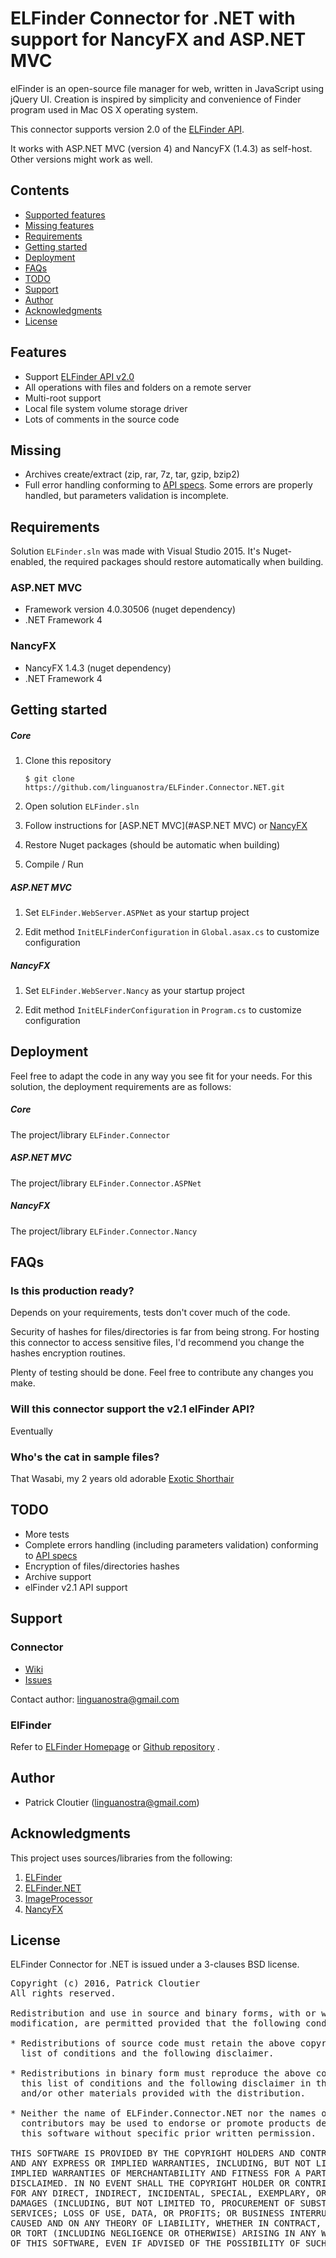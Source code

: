 ELFinder Connector for .NET with support for NancyFX and ASP.NET MVC
========

elFinder is an open-source file manager for web, written in JavaScript using
jQuery UI. Creation is inspired by simplicity and convenience of Finder program
used in Mac OS X operating system.

This connector supports version 2.0 of the [ELFinder API](https://github.com/Studio-42/elFinder/wiki/Client-Server-API-2.0).

It works with ASP.NET MVC (version 4) and NancyFX (1.4.3) as self-host. Other versions might work as well.

Contents
--------
* [Supported features](#features)
* [Missing features](#missing)
* [Requirements](#requirements)
* [Getting started](#getting)
* [Deployment](#deployment)
* [FAQs](#faqs)
* [TODO](#TODO)
* [Support](#support)
* [Author](#author)
* [Acknowledgments](#acknowledgments)
* [License](#license)

Features
--------
 * Support [ELFinder API v2.0](https://github.com/Studio-42/elFinder/wiki/Client-Server-API-2.0)
 * All operations with files and folders on a remote server
 * Multi-root support
 * Local file system volume storage driver
 * Lots of comments in the source code

Missing
--------

 * Archives create/extract (zip, rar, 7z, tar, gzip, bzip2)
 * Full error handling conforming to [API specs](https://github.com/Studio-42/elFinder/wiki/Client-Server-API-2.0#errors). Some errors are properly handled, but parameters validation is incomplete.

Requirements
------------

Solution `ELFinder.sln` was made with Visual Studio 2015. It's Nuget-enabled, the required packages should restore automatically when building.

### ASP.NET MVC
 * Framework version 4.0.30506 (nuget dependency)
 * .NET Framework 4

### NancyFX
 * NancyFX 1.4.3 (nuget dependency)
 * .NET Framework 4

Getting started
------------

##### Core

 1. Clone this repository

      ```
      $ git clone https://github.com/linguanostra/ELFinder.Connector.NET.git
      ```

 2. Open solution `ELFinder.sln`

 3. Follow instructions for [ASP.NET MVC](#ASP.NET MVC) or [NancyFX](#NancyFX)

 4. Restore Nuget packages (should be automatic when building)

 4. Compile / Run

##### ASP.NET MVC

 1. Set `ELFinder.WebServer.ASPNet` as your startup project

 2. Edit method `InitELFinderConfiguration` in `Global.asax.cs` to customize configuration

##### NancyFX

1. Set `ELFinder.WebServer.Nancy` as your startup project

2. Edit method `InitELFinderConfiguration` in `Program.cs` to customize configuration

Deployment
------------

Feel free to adapt the code in any way you see fit for your needs. For this solution, the deployment requirements are as follows:

##### Core

The project/library `ELFinder.Connector`

##### ASP.NET MVC

The project/library `ELFinder.Connector.ASPNet`

##### NancyFX

The project/library `ELFinder.Connector.Nancy`

FAQs
------------
### Is this production ready?
Depends on your requirements, tests don't cover much of the code.

Security of hashes for files/directories is far from being strong. For hosting this connector to access sensitive files, I'd recommend you change the hashes encryption routines.

Plenty of testing should be done. Feel free to contribute any changes you make.

### Will this connector support the v2.1 elFinder API?
Eventually

### Who's the cat in sample files?
That Wasabi, my 2 years old adorable [Exotic Shorthair](https://en.wikipedia.org/wiki/Exotic_Shorthair)

TODO
-------

* More tests
* Complete errors handling (including parameters validation) conforming to [API specs](https://github.com/Studio-42/elFinder/wiki/Client-Server-API-2.0#errors)
* Encryption of files/directories hashes
* Archive support
* elFinder v2.1 API support

Support
-------

### Connector

* [Wiki](https://github.com/linguanostra/ELFinder.Connector.NET/wiki)
* [Issues](https://github.com/linguanostra/ELFinder.Connector.NET/issues)

Contact author: <linguanostra@gmail.com>

### ElFinder

Refer to [ELFinder Homepage](http://elfinder.org) or [Github repository](https://github.com/Studio-42/elFinder) .

Author
-------

 * Patrick Cloutier (<linguanostra@gmail.com>)

Acknowledgments
-------

This project uses sources/libraries from the following:

1. [ELFinder](https://github.com/Studio-42/elFinder)
2. [ELFinder.NET](https://elfinder.codeplex.com/)
3. [ImageProcessor](http://imageprocessor.org/)
4. [NancyFX](http://nancyfx.org/)

License
-------

ELFinder Connector for .NET is issued under a 3-clauses BSD license.

<pre>
Copyright (c) 2016, Patrick Cloutier
All rights reserved.

Redistribution and use in source and binary forms, with or without
modification, are permitted provided that the following conditions are met:

* Redistributions of source code must retain the above copyright notice, this
  list of conditions and the following disclaimer.

* Redistributions in binary form must reproduce the above copyright notice,
  this list of conditions and the following disclaimer in the documentation
  and/or other materials provided with the distribution.

* Neither the name of ELFinder.Connector.NET nor the names of its
  contributors may be used to endorse or promote products derived from
  this software without specific prior written permission.

THIS SOFTWARE IS PROVIDED BY THE COPYRIGHT HOLDERS AND CONTRIBUTORS "AS IS"
AND ANY EXPRESS OR IMPLIED WARRANTIES, INCLUDING, BUT NOT LIMITED TO, THE
IMPLIED WARRANTIES OF MERCHANTABILITY AND FITNESS FOR A PARTICULAR PURPOSE ARE
DISCLAIMED. IN NO EVENT SHALL THE COPYRIGHT HOLDER OR CONTRIBUTORS BE LIABLE
FOR ANY DIRECT, INDIRECT, INCIDENTAL, SPECIAL, EXEMPLARY, OR CONSEQUENTIAL
DAMAGES (INCLUDING, BUT NOT LIMITED TO, PROCUREMENT OF SUBSTITUTE GOODS OR
SERVICES; LOSS OF USE, DATA, OR PROFITS; OR BUSINESS INTERRUPTION) HOWEVER
CAUSED AND ON ANY THEORY OF LIABILITY, WHETHER IN CONTRACT, STRICT LIABILITY,
OR TORT (INCLUDING NEGLIGENCE OR OTHERWISE) ARISING IN ANY WAY OUT OF THE USE
OF THIS SOFTWARE, EVEN IF ADVISED OF THE POSSIBILITY OF SUCH DAMAGE.
</pre>
